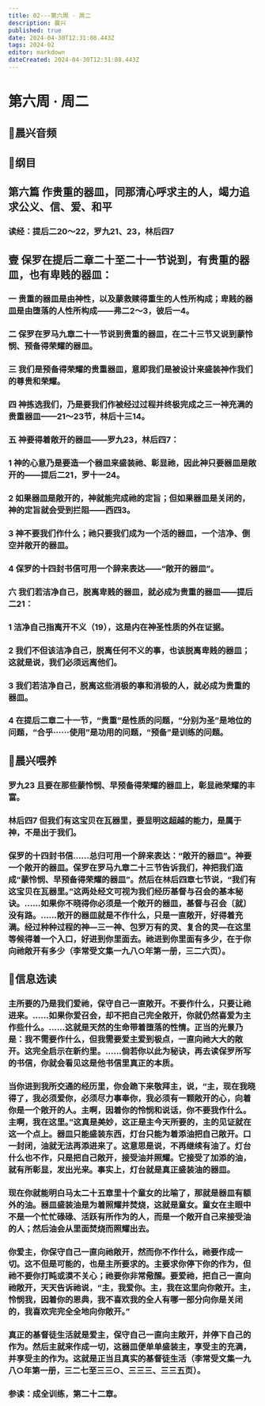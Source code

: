 ```yaml
---
title: 02---第六周 · 周二
description: 晨兴
published: true
date: 2024-04-30T12:31:08.443Z
tags: 2024-02
editor: markdown
dateCreated: 2024-04-30T12:31:08.443Z
---
```


# 第六周 · 周二
## 🎵晨兴音频

## 📖纲目

## 第六篇   作贵重的器皿，同那清心呼求主的人，竭力追求公义、信、爱、和平

### 读经：提后二20～22，罗九21、23，林后四7

## 壹   保罗在提后二章二十至二十一节说到，有贵重的器皿，也有卑贱的器皿：

### 一   贵重的器皿是由神性，以及蒙救赎得重生的人性所构成；卑贱的器皿是由堕落的人性所构成——弗二2～3，彼后一4。

### 二   保罗在罗马九章二十一节说到贵重的器皿，在二十三节又说到蒙怜悯、预备得荣耀的器皿。

### 三   我们是预备得荣耀的贵重器皿，意即我们是被设计来盛装神作我们的尊贵和荣耀。

### 四   神拣选我们，乃是要我们作被经过过程并终极完成之三一神充满的贵重器皿——21～23节，林后十三14。

### 五   神要得着敞开的器皿——罗九23，林后四7：

### 1   神的心意乃是要造一个器皿来盛装祂、彰显祂，因此神只要器皿是敞开的——提后二21，罗十一24。

### 2   如果器皿是敞开的，神就能完成祂的定旨；但如果器皿是关闭的，神的定旨就会受到拦阻——西四3。

### 3   神不要我们作什么；祂只要我们成为一个活的器皿，一个洁净、倒空并敞开的器皿。

### 4   保罗的十四封书信可用一个辞来表达——“敞开的器皿”。

### 六   我们若洁净自己，脱离卑贱的器皿，就必成为贵重的器皿——提后二21：

### 1   洁净自己指离开不义（19），这是内在神圣性质的外在证据。

### 2   我们不但该洁净自己，脱离任何不义的事，也该脱离卑贱的器皿；这就是说，我们必须远离他们。

### 3   我们若洁净自己，脱离这些消极的事和消极的人，就必成为贵重的器皿。

### 4   在提后二章二十一节，“贵重”是性质的问题，“分别为圣”是地位的问题，“合乎······使用”是功用的问题，“预备”是训练的问题。

## 📖晨兴喂养

### **罗九23**    **且要在那些蒙怜悯、早预备得荣耀的器皿上，彰显祂荣耀的丰富。**

### **林后四7**    **但我们有这宝贝在瓦器里，要显明这超越的能力，是属于神，不是出于我们。**

### 保罗的十四封书信……总归可用一个辞来表达：“敞开的器皿”。神要一个敞开的器皿。保罗在罗马九章二十三节告诉我们，神把我们造成“蒙怜悯、早预备得荣耀的器皿”。然后在林后四章七节说，“我们有这宝贝在瓦器里。”这两处经文可视为我们经历基督与召会的基本秘诀。……如果你不晓得你必须是一个敞开的器皿，基督与召会〔就〕没有路。……敞开的器皿就是不作什么，只是一直敞开，好得着充满。经过种种过程的神—三一神、包罗万有的灵、复合的灵—在这里等候得着一个入口，好进到你里面去。祂进到你里面有多少，在于你向祂敞开有多少（李常受文集一九八○年第一册，三二六页）。

## 📖信息选读

### 主所要的乃是我们爱祂，保守自己一直敞开。不要作什么，只要让祂进来。……如果你爱召会，却不把自己完全敞开，你就仍然喜爱为主作些什么。……这就是天然的生命带着堕落的性情。正当的光景乃是：我不需要作什么，但我需要爱主爱到极点，一直向祂大大的敞开。这完全启示在新约里。……倘若你以此为秘诀，再去读保罗所写的书信，你就会看见这是他书信里真正的本质。

### 当你进到我所交通的经历里，你会跪下来敬拜主，说，“主，现在我晓得了，我必须爱你，必须尽力事奉你，我必须有一颗敞开的心，向着你是一个敞开的人。主啊，因着你的怜悯和说话，你不要我作什么。主啊，我在这里。”这真是美妙，这正是主今天所要的，主的见证就在这一个点上。器皿只能盛装东西，灯台只能为着添油把自己敞开。口一封闭，油就无法再添进来了。这意思是说，不再继续有油了。灯台什么也不作，只是把自己敞开，接受油并照耀。它接受了加添的油，就有所彰显，发出光来。事实上，灯台就是真正盛装油的器皿。

### 现在你就能明白马太二十五章里十个童女的比喻了，那就是器皿有额外的油。器皿盛装油是为着照耀并焚烧，这就是童女。童女在主眼中不是一个忙忙碌碌、活跃有所作为的人，而是一个敞开自己来接受油的人；然后油会从里面焚烧而照耀出去。

### 你爱主，你保守自己一直向祂敞开，然而你不作什么，祂要作成一切。这不但是可能的，也是主所要求的。主要求你停下你的作为，但祂不要你打盹或漠不关心；祂要你非常儆醒。要爱祂，把自己一直向祂敞开，天天告诉祂说，“主，我爱你。主，我在这里向你敞开。主，怜悯我，因着你的恩典，我不喜欢我的全人有哪一部分向你是关闭的，我喜欢完完全全地向你敞开。”

### 真正的基督徒生活就是爱主，保守自己一直向主敞开，并停下自己的作为。然后主就来作成一切，这器皿便单单盛装主，享受主的充满，并享受主的作为。这就是正当且真实的基督徒生活（李常受文集一九八○年第一册，三二七至三三○、三三三、三三五页）。

### 参读：成全训练，第二十二章。
<!-- Google tag (gtag.js) -->
<script async src="https://www.googletagmanager.com/gtag/js?id=G-1P8709Z16T"></script>
<script>
  window.dataLayer = window.dataLayer || [];
  function gtag(){dataLayer.push(arguments);}
  gtag('js', new Date());

  gtag('config', 'G-1P8709Z16T');
</script>